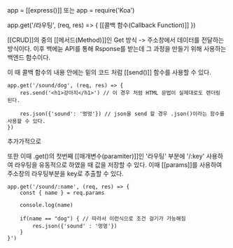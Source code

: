 app = [[express()]] 또는 app = require('Koa')

app.get('/라우팅', (req, res) => {
[[콜백 함수(Callback Function)]]
})


[[CRUD]]의 중의 [[메서드(Method)]]인 Get 방식 -> 주소창에서 데이터를 전달하는 방식이다.
이후 백에늗 API를 통해 Rsponse를 받는데 그 과정을 만들기 위해 사용하는 백엔드 함수이다.

이 때 콜백 함수의 내용 안에는 밑의 코드 처럼 [[send()]] 함수를 사용할 수 있다.
```
app.get('/sound/dog', (req, res) => {
	res.send('<h1>강아지</h1>') // 이 경우 처럼 HTML 문법이 실제대로도 렌더링 된다.
	
	res.json({'sound': '멍멍'}) // json을 send 할 경우 .json()이라는 함수를 사용할 수 있다.
})
```

추가가적으로

또한 이때 .get()의 첫번째 [[매개변수(paramiter)]]인 '라우팅' 부분에 '/:key' 사용하여 라우팅을 유동적으로 하였을 때 값을 저장할 수 있다. 이때 [[params]]를 사용하여 주소창의 라우팅부분을 key로 추출할 수 있다.

```
app.get('/sound/:name', (req, res) => {
	const { name } = req.params
	
	console.log(name)

	if(name == "dog") { // 따라서 이런식으로 조건 걸기가 가능해짐
		res.json({'sound' : '멍멍'})
	}
}')
```